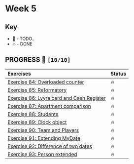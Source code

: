 # Week 5

## Key

*   🚧 - TODO..
*   🔥 - DONE

## PROGRESS 🚀 `[10/10]`

| Exercises  | Status    |
| :------------- | :------------- |
| [Exercise 84: Overloaded counter](./Exercise84/Counter.java) | 🔥 |
| [Exercise 85: Reformatory](./Exercise85/Reformatory.java) | 🔥 |
| [Exercise 86: Lyyra card and Cash Register](./Exercise86/CashRegister.java) | 🔥 |
| [Exercise 87: Apartment comparison](./Exercise87/Apartment.java) | 🔥 |
| [Exercise 88: Students](./Exercise88/Students.java) | 🔥 |
| [Exercise 89: Clock object](./Exercise89/Clock.java) | 🔥 |
| [Exercise 90: Team and Players](./Exercise90/Team.java) | 🔥 |
| [Exercise 91: Extending MyDate](./Exercise91/MyDate.java) | 🔥 |
| [Exercise 92: Difference of two dates](./Exercise92/MyDate.java) | 🔥 |
| [Exercise 93: Person extended](./Exercise93/Person.java) | 🔥 |
